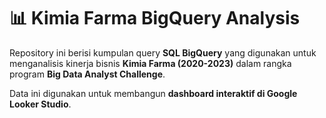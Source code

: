 # 📊 Kimia Farma BigQuery Analysis

Repository ini berisi kumpulan query **SQL BigQuery** yang digunakan untuk menganalisis kinerja bisnis **Kimia Farma (2020-2023)** dalam rangka program **Big Data Analyst Challenge**. 

Data ini digunakan untuk membangun **dashboard interaktif di Google Looker Studio**.
